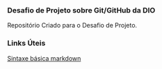 ### Desafio de Projeto sobre Git/GitHub da DIO
Repositório Criado para o Desafio de Projeto.

### Links Úteis
[Sintaxe básica markdown](https://www.markdownguide.org/basic-syntax/)
